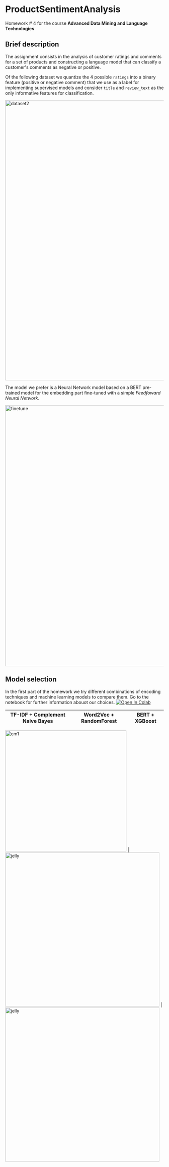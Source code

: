 # ProductSentimentAnalysis
Homework # 4 for the course **Advanced Data Mining and Language Technologies**

## Brief description
The assignment consists in the analysis of customer ratings and comments for a set of products and constructing a language model that can classify a customer's comments as negative or positive.

Of the following dataset we quantize the 4 possible `ratings` into a binary feature (positive or negative comment) that we use as a label for implementing supervised models and consider `title` and `review_text` as the only informative features for classification. 

<img width="891" alt="dataset2" src="https://github.com/Engrima18/ProductSentimentAnalysis/assets/93355495/6f2f185b-05f2-41ec-ada4-f6672376d972" align="center">


The model we prefer is a Neural Network model based on a BERT pre-trained model for the embedding part fine-tuned with a simple _Feedfoward Neural Network_.

<img width="830" alt="finetune" src="https://github.com/Engrima18/ProductSentimentAnalysis/assets/93355495/2c1decfb-5adc-40a4-b42c-870b8f4093f5" align="center">

## Model selection

In the first part of the homework we try different combinations of encoding techniques and machine learning models to compare them. Go to the notebook for further information abouot our choices. <a target="_blank" href="https://colab.research.google.com/github/Engrima18/ProductSentimentAnalysis/blob/main/ADMLT2023_HW4_notebook.ipynb">
  <img src="https://colab.research.google.com/assets/colab-badge.svg" alt="Open In Colab"/>
</a>

TF-IDF + Complement Naive Bayes            |  Word2Vec + RandomForest        | BERT + XGBoost
:-------------------------:|:-------------------------: |:-------------------------:
<img width="385" alt="cm1" src="https://github.com/Engrima18/ProductSentimentAnalysis/assets/93355495/91bf54af-0bfd-4c01-84eb-be322a61a8d1">
 | <img width="490" alt="jelly" src="https://user-images.githubusercontent.com/93355495/234046309-ee59d22a-ee97-467d-a5ba-06b2656240ed.png"> | <img width="490" alt="jelly" src="https://user-images.githubusercontent.com/93355495/234046309-ee59d22a-ee97-467d-a5ba-06b2656240ed.png">
<br />


